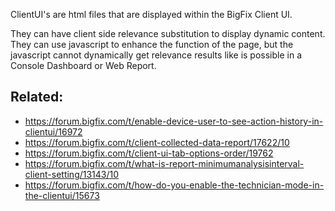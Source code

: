 
ClientUI's are html files that are displayed within the BigFix Client UI. 

They can have client side relevance substitution to display dynamic content. They can use javascript to enhance the function of the page, but the javascript cannot dynamically get relevance results like is possible in a Console Dashboard or Web Report.

## Related:

- https://forum.bigfix.com/t/enable-device-user-to-see-action-history-in-clientui/16972
- https://forum.bigfix.com/t/client-collected-data-report/17622/10
- https://forum.bigfix.com/t/client-ui-tab-options-order/19762
- https://forum.bigfix.com/t/what-is-report-minimumanalysisinterval-client-setting/13143/10
- https://forum.bigfix.com/t/how-do-you-enable-the-technician-mode-in-the-clientui/15673
